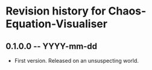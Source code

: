 # Revision history for Chaos-Equation-Visualiser

## 0.1.0.0 -- YYYY-mm-dd

* First version. Released on an unsuspecting world.
